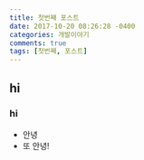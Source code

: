 ```yaml
---
title: 첫번째 포스트
date: 2017-10-20 08:26:28 -0400
categories: 개발이야기
comments: true
tags: [첫번째, 포스트]
---
```


## hi
### hi
- 안녕
- 또 안녕!
